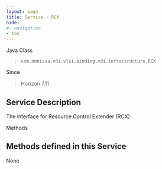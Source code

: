 ```yaml
---
layout: page
title: Service - RCX
hide:
#- navigation
- toc
---
```








Java Class
> `com.omnissa.vdi.vlsi.binding.vdi.infrastructure.RCX`

Since
> Horizon 7.11





## Service Description

The interface for Resource Control Extender (RCX)

Methods

Methods defined in this Service
---
None









 
